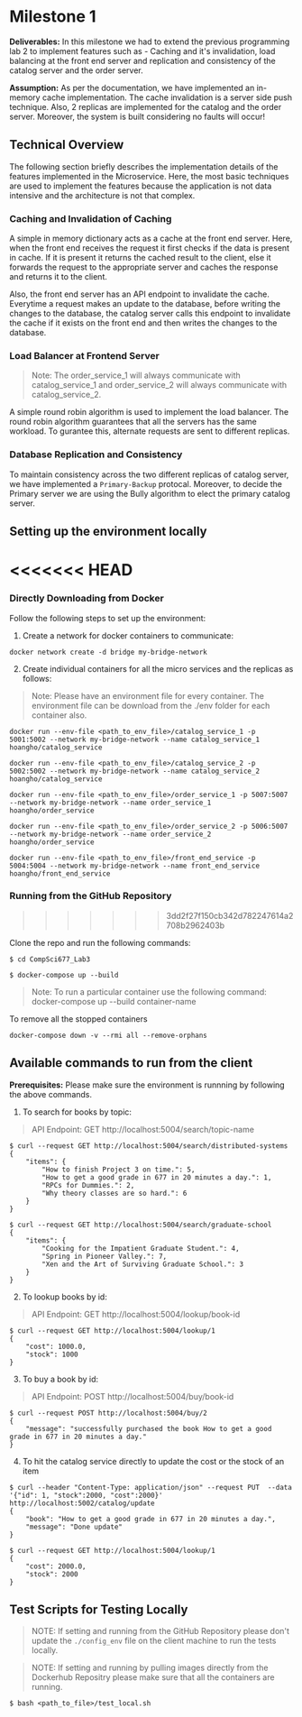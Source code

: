 # Milestone 1
**Deliverables:** In this milestone we had to extend the previous programming lab 2 to implement features such as - Caching and it's invalidation, load balancing at the front end server and replication and consistency of the catalog server and the order server.

**Assumption:** As per the documentation, we have implemented an in-memory cache implementation. The cache invalidation is a server side push technique. Also, 2 replicas are implemented for the catalog and the order server. Moreover, the system is built considering no faults will occur!

## Technical Overview

The following section briefly describes the implementation details of the features implemented in the Microservice. Here, the most basic techniques are used to implement the features because the application is not data intensive and the architecture is not that complex.

### Caching and Invalidation of Caching

A simple in memory dictionary acts as a cache at the front end server. Here, when the front end receives the request it first checks if the data is present in cache. If it is present it returns the cached result to the client, else it forwards the request to the appropriate server and caches the response and returns it to the client.

Also, the front end server has an API endpoint to invalidate the cache. Everytime a request makes an update to the database, before writing the changes to the database, the catalog server calls this endpoint to invalidate the cache if it exists on the front end and then writes the changes to the database.

### Load Balancer at Frontend Server

> Note: The order_service_1 will always communicate with catalog_service_1 and order_service_2 will always communicate with catalog_service_2.

A simple round robin algorithm is used to implement the load balancer. The round robin algorithm guarantees that all the servers has the same workload. To gurantee this, alternate requests are sent to different replicas.

### Database Replication and Consistency

To maintain consistency across the two different replicas of catalog server, we have implemented a `Primary-Backup` protocal. Moreover, to decide the Primary server we are using the Bully algorithm to elect the primary catalog server.

## Setting up the environment locally
<<<<<<< HEAD
=======

### Directly Downloading from Docker

Follow the following steps to set up the environment:

1. Create a network for docker containers to communicate:
```
docker network create -d bridge my-bridge-network
```

2. Create individual containers for all the micro services and the replicas as follows:
> Note: Please have an environment file for every container. The environment file can be download from the ./env folder for each container also.

```
docker run --env-file <path_to_env_file>/catalog_service_1 -p 5001:5002 --network my-bridge-network --name catalog_service_1 hoangho/catalog_service
```
```
docker run --env-file <path_to_env_file>/catalog_service_2 -p 5002:5002 --network my-bridge-network --name catalog_service_2 hoangho/catalog_service
```
```
docker run --env-file <path_to_env_file>/order_service_1 -p 5007:5007 --network my-bridge-network --name order_service_1 hoangho/order_service
```
```
docker run --env-file <path_to_env_file>/order_service_2 -p 5006:5007 --network my-bridge-network --name order_service_2 hoangho/order_service
```
```
docker run --env-file <path_to_env_file>/front_end_service -p 5004:5004 --network my-bridge-network --name front_end_service hoangho/front_end_service
```

### Running from the GitHub Repository
>>>>>>> 3dd2f27f150cb342d782247614a2708b2962403b

Clone the repo and run the following commands:

```
$ cd CompSci677_Lab3
```
```
$ docker-compose up --build
```

> Note: To run a particular container use the following command: docker-compose up --build container-name

To remove all the stopped containers

```
docker-compose down -v --rmi all --remove-orphans
```

## Available commands to run from the client
**Prerequisites:** Please make sure the environment is runnning by following the above commands.


1. To search for books by topic:
> API Endpoint: GET http://localhost:5004/search/topic-name

```
$ curl --request GET http://localhost:5004/search/distributed-systems
{
    "items": {
        "How to finish Project 3 on time.": 5,
        "How to get a good grade in 677 in 20 minutes a day.": 1,
        "RPCs for Dummies.": 2,
        "Why theory classes are so hard.": 6
    }
}
```

```
$ curl --request GET http://localhost:5004/search/graduate-school 
{
    "items": {
        "Cooking for the Impatient Graduate Student.": 4,
        "Spring in Pioneer Valley.": 7,
        "Xen and the Art of Surviving Graduate School.": 3
    }
}
```

2. To lookup books by id:
> API Endpoint: GET http://localhost:5004/lookup/book-id

```
$ curl --request GET http://localhost:5004/lookup/1
{
    "cost": 1000.0,
    "stock": 1000
}
```

3. To buy a book by id:
> API Endpoint: POST http://localhost:5004/buy/book-id

```
$ curl --request POST http://localhost:5004/buy/2 
{
    "message": "successfully purchased the book How to get a good grade in 677 in 20 minutes a day."
}
```

4. To hit the catalog service directly to update the cost or the stock of an item
   
```
$ curl --header "Content-Type: application/json" --request PUT  --data '{"id": 1, "stock":2000, "cost":2000}' http://localhost:5002/catalog/update
{
    "book": "How to get a good grade in 677 in 20 minutes a day.",
    "message": "Done update"
}

$ curl --request GET http://localhost:5004/lookup/1
{
    "cost": 2000.0,
    "stock": 2000
}
```

## Test Scripts for Testing Locally

> NOTE: If setting and running from the GitHub Repository please don't update the `./config_env` file on the client machine to run the tests locally.

> NOTE: If setting and running by pulling images directly from the Dockerhub Repositry please make sure that all the containers are running.

```
$ bash <path_to_file>/test_local.sh
```
